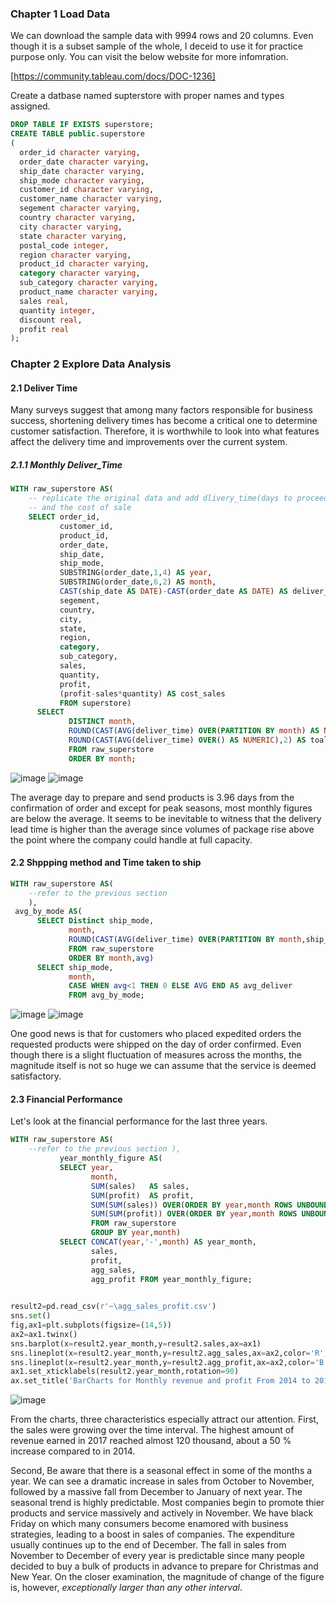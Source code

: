 ### Chapter 1 Load Data

We can download the sample data with 9994 rows and 20 columns. Even though it is a subset sample of the whole, I deceid to use it for 
practice purpose only. You can visit the below website for more infomration.

[https://community.tableau.com/docs/DOC-1236]

Create a datbase named supterstore with proper names and types assigned. 
```sql
DROP TABLE IF EXISTS superstore;
CREATE TABLE public.superstore
(
  order_id character varying,
  order_date character varying,
  ship_date character varying,
  ship_mode character varying,
  customer_id character varying,
  customer_name character varying,
  segement character varying,
  country character varying,
  city character varying,
  state character varying,
  postal_code integer,
  region character varying,
  product_id character varying,
  category character varying,
  sub_category character varying,
  product_name character varying,
  sales real,
  quantity integer,
  discount real,
  profit real
);
```
### Chapter 2 Explore Data Analysis 

#### 2.1 Deliver Time

Many surveys suggest that among many factors responsible for business success, shortening delivery times has become a critical one to determine customer satisfaction.  Therefore, it is worthwhile to look into what features affect the delivery time and improvements over the current system. 

##### 2.1.1 Monthly Deliver_Time
```sql
WITH raw_superstore AS(
    -- replicate the original data and add dlivery_time(days to proceed and finish deliverying products from order date)
    -- and the cost of sale
    SELECT order_id,
           customer_id,
           product_id,
           order_date,
           ship_date,
           ship_mode,
           SUBSTRING(order_date,1,4) AS year,
           SUBSTRING(order_date,6,2) AS month,
           CAST(ship_date AS DATE)-CAST(order_date AS DATE) AS deliver_time,
           segement,
           country,
           city,
           state,
           region,
           category,
           sub_category,
           sales,
           quantity,
           profit,
           (profit-sales*quantity) AS cost_sales
           FROM superstore)
      SELECT 
             DISTINCT month,
             ROUND(CAST(AVG(deliver_time) OVER(PARTITION BY month) AS NUMERIC),2) AS monthly_average,
             ROUND(CAST(AVG(deliver_time) OVER() AS NUMERIC),2) AS toal_average 
             FROM raw_superstore
             ORDER BY month; 
```

![image](https://user-images.githubusercontent.com/53164959/67255562-9823f380-f4bd-11e9-8aee-a3763c3a65e2.png)
![image](https://user-images.githubusercontent.com/53164959/67256016-edf99b00-f4bf-11e9-8d17-77929893038f.png)


The average day to prepare and send products is 3.96 days from the confirmation of order and except for peak seasons, most monthly figures are below the average. It seems to be inevitable to witness that the delivery lead time is higher than the average since volumes of package rise above the point where the company could handle at full capacity. 




#### 2.2 Shppping method and Time taken to ship 


```sql
WITH raw_superstore AS(
    --refer to the previous section 
    ),
 avg_by_mode AS(
      SELECT Distinct ship_mode,
             month,
             ROUND(CAST(AVG(deliver_time) OVER(PARTITION BY month,ship_mode) AS NUMERIC),2) AS avg
             FROM raw_superstore
             ORDER BY month,avg)
      SELECT ship_mode,
             month,
             CASE WHEN avg<1 THEN 0 ELSE AVG END AS avg_deliver 
             FROM avg_by_mode;
```
![image](https://user-images.githubusercontent.com/53164959/67253995-9d7d4000-f4b5-11e9-8d48-0fc5434fb6bc.png)
![image](https://user-images.githubusercontent.com/53164959/67260264-76cf0180-f4d5-11e9-8820-c5107bc133df.png)

One good news is that for customers who placed expedited orders the requested products were shipped on the day of order confirmed.  Even though there is a slight fluctuation of measures across the months,  the magnitude itself is not so huge we can assume that the service is deemed satisfactory. 

#### 2.3 Financial Performance 

Let's look at the financial performance for the last three years. 

```sql
WITH raw_superstore AS(
    --refer to the previous section ),
           year_monthly_figure AS(
           SELECT year,
                  month,
                  SUM(sales)   AS sales,
                  SUM(profit)  AS profit,
                  SUM(SUM(sales)) OVER(ORDER BY year,month ROWS UNBOUNDED PRECEDING) AS agg_sales,
                  SUM(SUM(profit)) OVER(ORDER BY year,month ROWS UNBOUNDED PRECEDING)AS agg_profit
                  FROM raw_superstore
                  GROUP BY year,month)
           SELECT CONCAT(year,'-',month) AS year_month,
                  sales,
                  profit,
                  agg_sales,
                  agg_profit FROM year_monthly_figure;
          
  ```
  
  ```python
result2=pd.read_csv(r'~\agg_sales_profit.csv')
sns.set()
fig,ax1=plt.subplots(figsize=(14,5))
ax2=ax1.twinx()
sns.barplot(x=result2.year_month,y=result2.sales,ax=ax1)
sns.lineplot(x=result2.year_month,y=result2.agg_sales,ax=ax2,color='R',label='Aggregated_Sales')
sns.lineplot(x=result2.year_month,y=result2.agg_profit,ax=ax2,color='B',label='Aggregate_profit')
ax1.set_xticklabels(result2.year_month,rotation=90)
ax.set_title('BarCharts for Monthly revenue and profit From 2014 to 2017',fontsize=16)
```

![image](https://user-images.githubusercontent.com/53164959/67847661-91911e00-fb46-11e9-8fb6-ffcf7e5cb49d.png)

                 
           




From the charts, three characteristics especially attract our attention. 
First, the sales were growing over the time interval. The highest amount of revenue earned in 2017 reached almost 120 thousand, about a 50 % increase compared to in 2014. 

Second, Be aware that there is a seasonal effect in some of the months a year.  We can see a dramatic increase in sales from October to November, followed by a massive fall from December to January of next year. The seasonal trend is highly predictable. Most companies begin to promote thier products and service massively and actively in November. We have black Friday on which many consumers become enamored with business strategies, leading to a boost in sales of companies.   The expenditure usually continues up to the end of December. The fall in sales from November to December of every year is predictable since many people decided to buy a bulk of products in advance to prepare for Christmas and New Year.  On the closer examination,  the magnitude of change of the figure is, however,  _exceptionally larger than any other interval_. 



